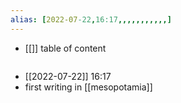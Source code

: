 ```yaml
---
alias: [2022-07-22,16:17,,,,,,,,,,,]
---
```

- [[]]
table of content
```toc
```

- [[2022-07-22]] 16:17
- first writing in [[mesopotamia]]